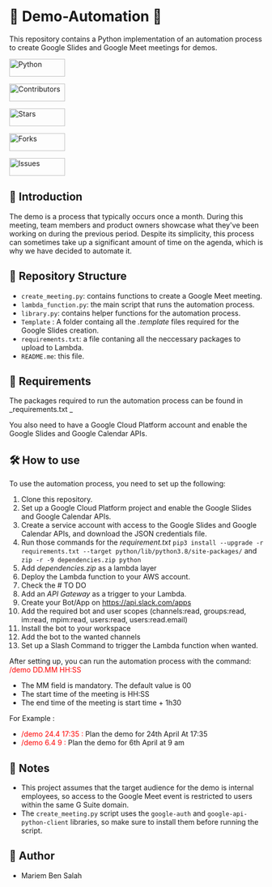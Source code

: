 # :rocket: Demo-Automation :rocket:
This repository contains a Python implementation of an automation process to create Google Slides and Google Meet meetings for demos.

<img src="https://img.shields.io/badge/-Python-blue?style=for-the-badge&logo=python&logoColor=white" alt="Python" width="110" height="35" />

[<img src="https://img.shields.io/github/contributors/Mariem-Ben-Salah/Demo-Automation.svg" alt="Contributors" width="110" height="35" />](https://github.com/Mariem-Ben-Salah/Demo-Automation/graphs/contributors)

[<img src="https://img.shields.io/github/stars/Mariem-Ben-Salah/Demo-Automation.svg" alt="Stars" width="110" height="35" />](https://github.com/Mariem-Ben-Salah/Demo-Automation/stargazers)

[<img src="https://img.shields.io/github/forks/Mariem-Ben-Salah/Demo-Automation.svg" alt="Forks" width="110" height="35" />](https://github.com/Mariem-Ben-Salah/Demo-Automation/network/members)

[<img src="https://img.shields.io/github/issues/Mariem-Ben-Salah/Demo-Automation.svg" alt="Issues" width="110" height="35" />](https://github.com/Mariem-Ben-Salah/Demo-Automation/issues)





## 🤖 Introduction

The demo is a process that typically occurs once a month. During this meeting, team members and product owners showcase what they've been working on during the previous period. Despite its simplicity, this process can sometimes take up a significant amount of time on the agenda, which is why we have decided to automate it.

## 📂 Repository Structure

- `create_meeting.py`: contains functions to create a Google Meet meeting.
- `lambda_function.py`: the main script that runs the automation process.
- `library.py`: contains helper functions for the automation process.
- `Template` : A folder containg all the _.template_ files required for the Google Slides creation.
- `requirements.txt`: a file contaning all the neccessary packages to upload to Lambda.
- `README.me`: this file.

## 📝 Requirements

The packages required to run the automation process can be found in _requirements.txt _

You also need to have a Google Cloud Platform account and enable the Google Slides and Google Calendar APIs.

## 🛠️ How to use

To use the automation process, you need to set up the following:
1. Clone this repository.
2. Set up a Google Cloud Platform project and enable the Google Slides and Google Calendar APIs.
3. Create a service account with access to the Google Slides and Google Calendar APIs, and download the JSON credentials file.
4. Run those commands for the _requirement.txt_ `pip3 install --upgrade -r requirements.txt --target python/lib/python3.8/site-packages/` and `zip -r -9 dependencies.zip python`
5. Add _dependencies.zip_ as a lambda layer
6. Deploy the Lambda function to your AWS account.
7. Check the \# TO DO
8. Add an _API Gateway_ as a trigger to your Lambda.
9. Create your Bot/App on https://api.slack.com/apps 
10. Add the required bot and user scopes (channels:read, groups:read, im:read, mpim:read, users:read, users:read.email)
11. Install the bot to your workspace
12. Add the bot to the wanted channels
13. Set up a Slash Command to trigger the Lambda function when wanted.

After setting up, you can run the automation process with the command: <span style="color:red">/demo DD.MM HH:SS</span>

* The MM field is mandatory. The default value is 00
* The start time of the meeting is HH:SS
* The end time of the meeting is start time + 1h30  

For Example : 
  - <span style="color:red">/demo 24.4 17:35 :</span> Plan the demo for 24th April At 17:35
  - <span style="color:red">/demo 6.4 9 :</span> Plan the demo for 6th April at 9 am


## 📝 Notes

- This project assumes that the target audience for the demo is internal employees, so access to the Google Meet event is restricted to users within the same G Suite domain.
- The `create_meeting.py` script uses the `google-auth` and `google-api-python-client` libraries, so make sure to install them before running the script.

## 👤 Author

- Mariem Ben Salah 
